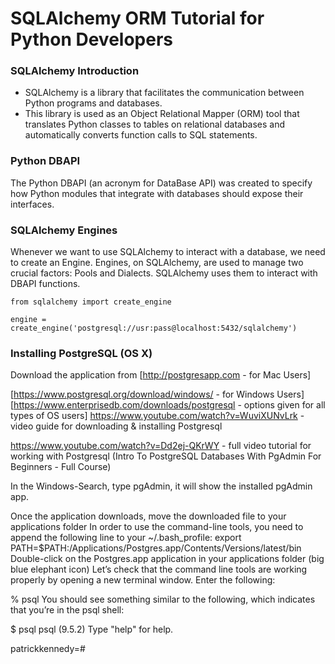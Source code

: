 # SQLAlchemy ORM Tutorial for Python Developers

### SQLAlchemy Introduction

* SQLAlchemy is a library that facilitates the communication between Python programs and databases. 
* This library is used as an Object Relational Mapper (ORM) tool that translates Python classes to tables on relational databases and automatically converts function calls to SQL statements.

### Python DBAPI

The Python DBAPI (an acronym for DataBase API) was created to specify how Python modules that integrate with databases should expose their interfaces.

### SQLAlchemy Engines

Whenever we want to use SQLAlchemy to interact with a database, we need to create an Engine. Engines, on SQLAlchemy, are used to manage two crucial factors: Pools and Dialects. SQLAlchemy uses them to interact with DBAPI functions.

```
from sqlalchemy import create_engine

engine = create_engine('postgresql://usr:pass@localhost:5432/sqlalchemy')
```


### Installing PostgreSQL (OS X)

Download the application from [http://postgresapp.com - for Mac Users]

[https://www.postgresql.org/download/windows/ - for Windows Users]
[https://www.enterprisedb.com/downloads/postgresql - options given for all types of OS users]
https://www.youtube.com/watch?v=WuviXUNvLrk - video guide for downloading & installing Postgresql

https://www.youtube.com/watch?v=Dd2ej-QKrWY - full video tutorial for working with  Postgresql (Intro To PostgreSQL Databases With PgAdmin For Beginners - Full Course)

In the Windows-Search, type pgAdmin, it will show the installed pgAdmin <version> app.

Once the application downloads, move the downloaded file to your applications folder
In order to use the command-line tools, you need to append the following line to your ~/.bash_profile: export PATH=$PATH:/Applications/Postgres.app/Contents/Versions/latest/bin
Double-click on the Postgres.app application in your applications folder (big blue elephant icon)
Let’s check that the command line tools are working properly by opening a new terminal window. Enter the following:

% psql
You should see something similar to the following, which indicates that you’re in the psql shell:

$ psql
psql (9.5.2)
Type "help" for help.
 
patrickkennedy=#